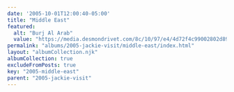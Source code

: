 ```yaml
---
date: '2005-10-01T12:00:40-05:00'
title: "Middle East"
featured:
  alt: "Burj Al Arab"
  value: "https://media.desmondrivet.com/8c/10/97/e4/4d72f4c99002802d899d4c1581b8b19fd7ff7822598c1d3cf602a430.jpg"
permalink: "albums/2005-jackie-visit/middle-east/index.html"
layout: "albumCollection.njk"
albumCollection: true
excludeFromPosts: true
key: "2005-middle-east"
parent: "2005-jackie-visit"
---
```

